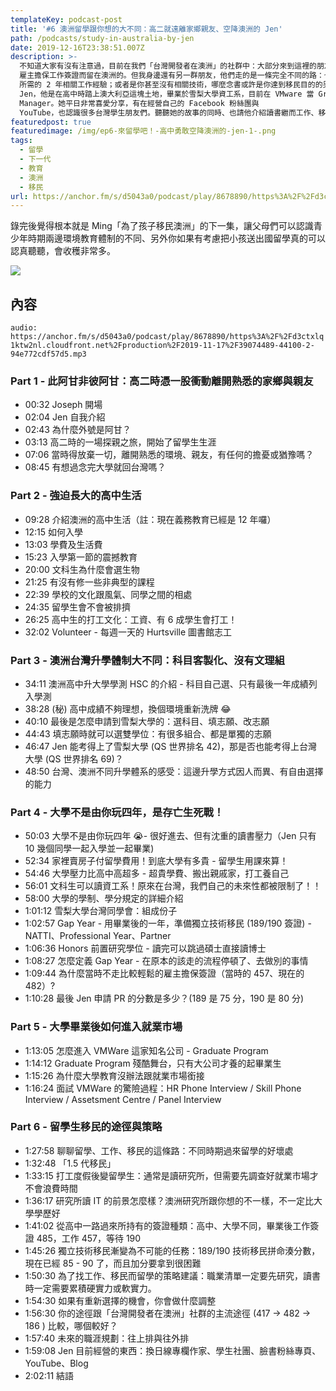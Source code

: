 ```yaml
---
templateKey: podcast-post
title: '#6 澳洲留學跟你想的大不同：高二就遠離家鄉親友、空降澳洲的 Jen'
path: /podcasts/study-in-australia-by-jen
date: 2019-12-16T23:38:51.007Z
description: >-
  不知道大家有沒有注意過，目前在我們「台灣開發者在澳洲」的社群中：大部分來到這裡的朋友是拿 417 打工度假簽、繼而請公司贊助 457/482
  雇主擔保工作簽證而留在澳洲的。但我身邊還有另一群朋友，他們走的是一條完全不同的路：也就是先來這邊念書而後就業與生活。如果你年紀較輕、還沒辦法達到 482
  所需的 2 年相關工作經驗；或者是你甚至沒有相關技術，哪麼念書或許是你達到移民目的的另一條路。今天來聊天的是
  Jen，他是在高中時踏上澳大利亞這塊土地，畢業於雪梨大學資工系，目前在 VMware 當 Graduate Program
  Manager。她平日非常喜愛分享，有在經營自己的 Facebook 粉絲團與
  YouTube，也認識很多台灣學生朋友們。聽聽她的故事的同時、也請他介紹讀書繼而工作、移民這條路該怎麼走。 相關連結
featuredpost: true
featuredimage: /img/ep6-來留學吧！-高中勇敢空降澳洲的-jen-1-.png
tags:
  - 留學
  - 下一代
  - 教育
  - 澳洲
  - 移民
url: https://anchor.fm/s/d5043a0/podcast/play/8678890/https%3A%2F%2Fd3ctxlq1ktw2nl.cloudfront.net%2Fproduction%2F2019-11-17%2F39074489-44100-2-94e772cdf57d5.mp3
---
```


錄完後覺得根本就是 Ming「為了孩子移民澳洲」的下一集，讓父母們可以認識青少年時期兩邊環境教育體制的不同、另外你如果有考慮把小孩送出國留學真的可以認真聽聽，會收穫非常多。

![](/img/ep6-來留學吧！-高中勇敢空降澳洲的-jen-1-.png)

## 內容

`audio: https://anchor.fm/s/d5043a0/podcast/play/8678890/https%3A%2F%2Fd3ctxlq1ktw2nl.cloudfront.net%2Fproduction%2F2019-11-17%2F39074489-44100-2-94e772cdf57d5.mp3`

### Part 1 - 此阿甘非彼阿甘：高二時憑一股衝動離開熟悉的家鄉與親友

- 00:32 Joseph 開場
- 02:04 Jen 自我介紹
- 02:43 為什麼外號是阿甘？
- 03:13 高二時的一場探親之旅，開始了留學生生涯
- 07:06 當時得放棄一切，離開熟悉的環境、親友，有任何的擔憂或猶豫嗎？
- 08:45 有想過念完大學就回台灣嗎？

### Part 2 - 強迫長大的高中生活

- 09:28 介紹澳洲的高中生活（註：現在義務教育已經是 12 年囉）
- 12:15 如何入學
- 13:03 學費及生活費
- 15:23 入學第一節的震撼教育
- 20:00 文科生為什麼會選生物
- 21:25 有沒有修一些非典型的課程
- 22:39 學校的文化跟風氣、同學之間的相處
- 24:35 留學生會不會被排擠
- 26:25 高中生的打工文化：工資、有 6 成學生會打工！
- 32:02 Volunteer - 每週一天的 Hurtsville 圖書館志工

### Part 3 - 澳洲台灣升學體制大不同：科目客製化、沒有文理組

- 34:11 澳洲高中升大學學測 HSC 的介紹 - 科目自己選、只有最後一年成績列入學測
- 38:28 (秘) 高中成績不夠理想，換個環境重新洗牌 😂
- 40:10 最後是怎麼申請到雪梨大學的：選科目、填志願、改志願
- 44:43 填志願時就可以選雙學位：有很多組合、都是單獨的志願
- 46:47 Jen 能考得上了雪梨大學 (QS 世界排名 42)，那是否也能考得上台灣大學 (QS 世界排名 69)？
- 48:50 台灣、澳洲不同升學體系的感受：這邊升學方式因人而異、有自由選擇的能力

### Part 4 - 大學不是由你玩四年，是存亡生死戰！

- 50:03 大學不是由你玩四年 😭- 很好進去、但有沈重的讀書壓力（Jen 只有 10 幾個同學一起入學並一起畢業)
- 52:34 家裡賣房子付留學費用！到底大學有多貴 - 留學生用課來算！
- 54:46 大學壓力比高中高超多 - 超貴學費、搬出親戚家，打工養自己
- 56:01 文科生可以讀資工系！原來在台灣，我們自己的未來性都被限制了！！
- 58:00 大學的學制、學分規定的詳細介紹
- 1:01:12 雪梨大學台灣同學會：組成份子
- 1:02:57 Gap Year - 用畢業後的一年，準備獨立技術移民 (189/190 簽證) - NATTI、Professional Year、Partner
- 1:06:36 Honors 前置研究學位 - 讀完可以跳過碩士直接讀博士
- 1:08:27 怎麼定義 Gap Year - 在原本的該走的流程停頓了、去做別的事情
- 1:09:44 為什麼當時不走比較輕鬆的雇主擔保簽證（當時的 457、現在的 482）?
- 1:10:28 最後 Jen 申請 PR 的分數是多少？(189 是 75 分，190 是 80 分)

### Part 5 - 大學畢業後如何進入就業市場

- 1:13:05 怎麼進入 VMWare 這家知名公司 - Graduate Program
- 1:14:12 Graduate Program 殘酷舞台，只有大公司才養的起畢業生
- 1:15:26 為什麼大學教育沒辦法跟就業市場銜接
- 1:16:24 面試 VMWare 的驚險過程：HR Phone Interview / Skill Phone Interview / Assetsment Centre / Panel Interview

### Part 6 - 留學生移民的途徑與策略

- 1:27:58 聊聊留學、工作、移民的這條路：不同時期過來留學的好壞處
- 1:32:48 「1.5 代移民」
- 1:33:15 打工度假後變留學生：通常是讀研究所，但需要先調查好就業市場才不會浪費時間
- 1:36:17 研究所讀 IT 的前景怎麼樣？澳洲研究所跟你想的不一樣，不一定比大學學歷好
- 1:41:02 從高中一路過來所持有的簽證種類：高中、大學不同，畢業後工作簽證 485，工作 457，等待 190
- 1:45:26 獨立技術移民漸變為不可能的任務：189/190 技術移民拼命湊分數，現在已經 85 - 90 了，而且加分要拿到很困難
- 1:50:30 為了找工作、移民而留學的策略建議：職業清單一定要先研究，讀書時一定需要累積硬實力或軟實力。
- 1:54:30 如果有重新選擇的機會，你會做什麼調整
- 1:56:30 你的途徑跟「台灣開發者在澳洲」社群的主流途徑 (417 → 482 → 186 ) 比較，哪個較好？
- 1:57:40 未來的職涯規劃：往上排與往外排
- 1:59:08 Jen 目前經營的東西：換日線專欄作家、學生社團、臉書粉絲專頁、YouTube、Blog
- 2:02:11 結語
